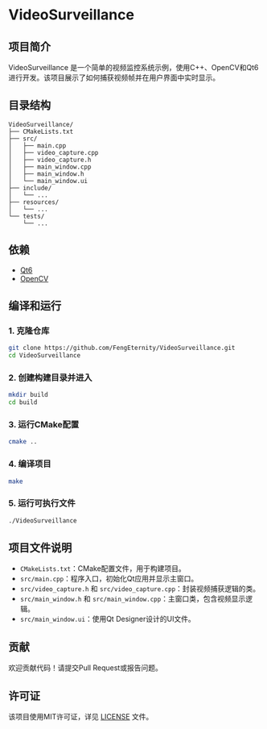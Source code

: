 # VideoSurveillance

## 项目简介

VideoSurveillance 是一个简单的视频监控系统示例，使用C++、OpenCV和Qt6进行开发。该项目展示了如何捕获视频帧并在用户界面中实时显示。

## 目录结构

```
VideoSurveillance/
├── CMakeLists.txt
├── src/
│   ├── main.cpp
│   ├── video_capture.cpp
│   ├── video_capture.h
│   ├── main_window.cpp
│   ├── main_window.h
│   └── main_window.ui
├── include/
│   └── ...
├── resources/
│   └── ...
└── tests/
    └── ...
```

## 依赖

- [Qt6](https://www.qt.io/download)
- [OpenCV](https://opencv.org/releases/)

## 编译和运行

### 1. 克隆仓库

```bash
git clone https://github.com/FengEternity/VideoSurveillance.git
cd VideoSurveillance
```

### 2. 创建构建目录并进入

```bash
mkdir build
cd build
```

### 3. 运行CMake配置

```bash
cmake ..
```

### 4. 编译项目

```bash
make
```

### 5. 运行可执行文件

```bash
./VideoSurveillance
```

## 项目文件说明

- `CMakeLists.txt`：CMake配置文件，用于构建项目。
- `src/main.cpp`：程序入口，初始化Qt应用并显示主窗口。
- `src/video_capture.h` 和 `src/video_capture.cpp`：封装视频捕获逻辑的类。
- `src/main_window.h` 和 `src/main_window.cpp`：主窗口类，包含视频显示逻辑。
- `src/main_window.ui`：使用Qt Designer设计的UI文件。

## 贡献

欢迎贡献代码！请提交Pull Request或报告问题。

## 许可证

该项目使用MIT许可证，详见 [LICENSE](LICENSE) 文件。
